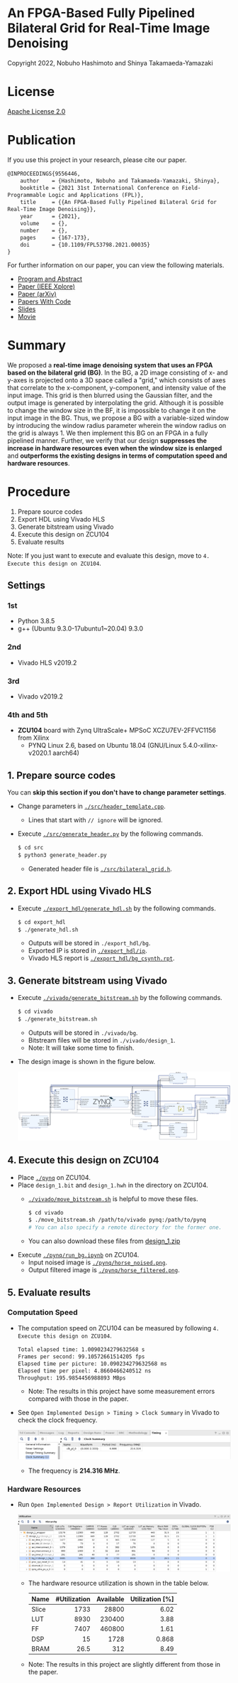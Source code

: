 # An FPGA-Based Fully Pipelined Bilateral Grid for Real-Time Image Denoising

Copyright 2022, Nobuho Hashimoto and Shinya Takamaeda-Yamazaki


# License

[Apache License 2.0](http://www.apache.org/licenses/LICENSE-2.0)


# Publication

If you use this project in your research, please cite our paper.

```
@INPROCEEDINGS{9556446,
    author    = {Hashimoto, Nobuho and Takamaeda-Yamazaki, Shinya},
    booktitle = {2021 31st International Conference on Field-Programmable Logic and Applications (FPL)},
    title     = {{An FPGA-Based Fully Pipelined Bilateral Grid for Real-Time Image Denoising}},
    year      = {2021},
    volume    = {},
    number    = {},
    pages     = {167-173},
    doi       = {10.1109/FPL53798.2021.00035}
}
```

For further information on our paper, you can view the following materials.

- [Program and Abstract](https://whova.com/embedded/session/kScht29Q8lAG98UvGiEh7UVYTNeJssTMevISW%407S-oU%3D/1837318/)
- [Paper (IEEE Xplore)](https://ieeexplore.ieee.org/document/9556446)
- [Paper (arXiv)](https://arxiv.org/abs/2110.07186)
- [Papers With Code](https://cs.paperswithcode.com/paper/an-fpga-based-fully-pipelined-bilateral-grid-for-real-time-image-denoising)
- [Slides](https://speakerdeck.com/hashi0203/an-fpga-based-fully-pipelined-bilateral-grid-for-real-time-image-denoising-fpl-2021)
- [Movie](https://youtu.be/q5lxi7N-uX8)


# Summary

We proposed a **real-time image denoising system that uses an FPGA based on the bilateral grid (BG)**. In the BG, a 2D image consisting of x- and y-axes is projected onto a 3D space called a "grid," which consists of axes that correlate to the x-component, y-component, and intensity value of the input image. This grid is then blurred using the Gaussian filter, and the output image is generated by interpolating the grid. Although it is possible to change the window size in the BF, it is impossible to change it on the input image in the BG. Thus, we propose a BG with a variable-sized window by introducing the window radius parameter wherein the window radius on the grid is always 1. We then implement this BG on an FPGA in a fully pipelined manner. Further, we verify that our design **suppresses the increase in hardware resources even when the window size is enlarged** and **outperforms the existing designs in terms of computation speed and hardware resources**.


# Procedure

1. Prepare source codes
1. Export HDL using Vivado HLS
1. Generate bitstream using Vivado
1. Execute this design on ZCU104
1. Evaluate results

Note: If you just want to execute and evaluate this design, move to `4. Execute this design on ZCU104`.


## Settings

### 1st

- Python 3.8.5
- g++ (Ubuntu 9.3.0-17ubuntu1~20.04) 9.3.0


### 2nd

- Vivado HLS v2019.2


### 3rd

- Vivado v2019.2


### 4th and 5th

- **ZCU104** board with Zynq UltraScale+ MPSoC XCZU7EV-2FFVC1156 from Xilinx
    - PYNQ Linux 2.6, based on Ubuntu 18.04 (GNU/Linux 5.4.0-xilinx-v2020.1 aarch64)


## 1. Prepare source codes

You can **skip this section if you don't have to change parameter settings**.

- Change parameters in [`./src/header_template.cpp`](./src/header_template.cpp).
    - Lines that start with `// ignore` will be ignored.
- Execute [`./src/generate_header.py`](./src/generate_header.py) by the following commands.

    ```bash
    $ cd src
    $ python3 generate_header.py
    ```

    - Generated header file is [`./src/bilateral_grid.h`](./src/bilateral_grid.h).


## 2. Export HDL using Vivado HLS

- Execute [`./export_hdl/generate_hdl.sh`](./export_hdl/generate_hdl.sh) by the following commands.

    ```bash
    $ cd export_hdl
    $ ./generate_hdl.sh
    ```

    - Outputs will be stored in `./export_hdl/bg`.
    - Exported IP is stored in [`./export_hdl/ip`](./export_hdl/ip).
    - Vivado HLS report is [`./export_hdl/bg_csynth.rpt`](./export_hdl/bg_csynth.rpt).


## 3. Generate bitstream using Vivado

- Execute [`./vivado/generate_bitstream.sh`](./vivado/generate_bitstream.sh) by the following commands.

    ```bash
    $ cd vivado
    $ ./generate_bitstream.sh
    ```

    - Outputs will be stored in `./vivado/bg`.
    - Bitstream files will be stored in `./vivado/design_1`.
    - Note: It will take some time to finish.
- The design image is shown in the figure below.

    ![design image](./img/design_1.png)


## 4. Execute this design on ZCU104

- Place [`./pynq`](./pynq) on ZCU104.
- Place `design_1.bit` and `design_1.hwh` in the directory on ZCU104.
    - [`./vivado/move_bitstream.sh`](./vivado/move_bitstream.sh) is helpful to move these files.

        ```bash
        $ cd vivado
        $ ./move_bitstream.sh /path/to/vivado pynq:/path/to/pynq
        # You can also specify a remote directory for the former one.
        ```

    - You can also download these files from [design_1.zip](https://projects.n-hassy.info/storage/bg/design_1.zip)
- Execute [`./pynq/run_bg.ipynb`](./pynq/run_bg.ipynb) on ZCU104.
    - Input noised image is [`./pynq/horse_noised.png`](./pynq/horse_noised.png).
    - Output filtered image is [`./pynq/horse_filtered.png`](./pynq/horse_filtered.png).


## 5. Evaluate results

### Computation Speed

- The computation speed on ZCU104 can be measured by following `4. Execute this design on ZCU104`.

    ```
    Total elapsed time: 1.0090234279632568 s
    Frames per second: 99.10572661514205 fps
    Elapsed time per picture: 10.090234279632568 ms
    Elapsed time per pixel: 4.8660466240512 ns
    Throughput: 195.9854456988893 MBps
    ```

    - Note: The results in this project have some measurement errors compared with those in the paper.
- See `Open Implemented Design > Timing > Clock Summary` in Vivado to check the clock frequency.

    ![Clock Frequency](./img/frequency.png)

    - The frequency is **214.316 MHz**.

### Hardware Resources

- Run `Open Implemented Design > Report Utilization` in Vivado.

    ![Utilization](./img/utilization.png)

    - The hardware resource utilization is shown in the table below.

        | Name  | #Utilization | Available | Utilization [%] |
        | ----- | -----------: | --------: | --------------: |
        | Slice | 1733         | 28800     | 6.02            |
        | LUT   | 8930         | 230400    | 3.88            |
        | FF    | 7407         | 460800    | 1.61            |
        | DSP   | 15           | 1728      | 0.868           |
        | BRAM  | 26.5         | 312       | 8.49            |

    - Note: The results in this project are slightly different from those in the paper.
